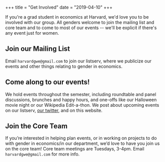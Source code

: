 +++
title = "Get Involved"
date = "2019-04-10"
+++

If you're a grad student in economics at Harvard, we'd love you to be involved with our group. All genders welcome to join the mailing list and core team and to come to most of our events -- we'll be explicit if there's any event just for women.

## Join our Mailing List

Email `harvardgwe@gmail.com` to join our listserv, where we publicize our events and other things relating to gender in economics.

## Come along to our events!

We hold events throughout the semester, including roundtable and panel discussions, brunches and happy hours, and one-offs like our Halloween movie night or our Wikipedia Edit-a-thon. We post about upcoming events on our listserv, [our twitter](https://twitter.com/HarvardGWE), and on this website.

## Join the Core Team

If you’re interested in helping plan events, or in working on projects to do with gender in economics/in our department, we’d love to have you join us on the core team! Core team meetings are Tuesdays, 3-4pm. Email `harvardgwe@gmail.com` for more info.